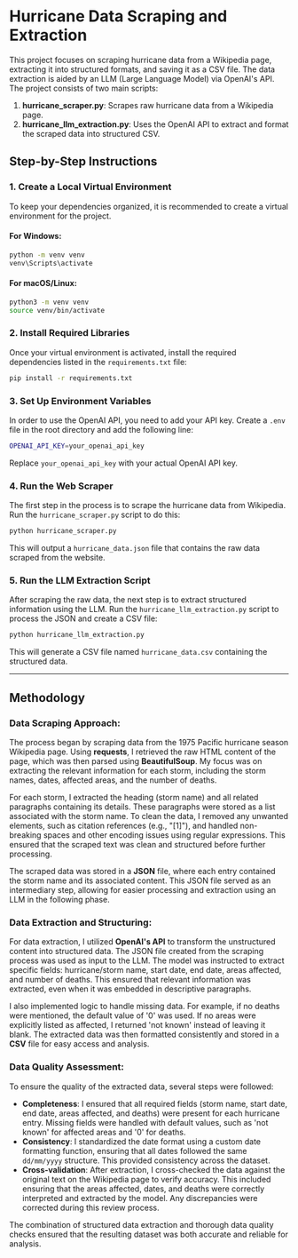 
# Hurricane Data Scraping and Extraction

This project focuses on scraping hurricane data from a Wikipedia page, extracting it into structured formats, and saving it as a CSV file. The data extraction is aided by an LLM (Large Language Model) via OpenAI's API. The project consists of two main scripts:

1. **hurricane_scraper.py**: Scrapes raw hurricane data from a Wikipedia page.
2. **hurricane_llm_extraction.py**: Uses the OpenAI API to extract and format the scraped data into structured CSV.

## Step-by-Step Instructions

### 1. Create a Local Virtual Environment

To keep your dependencies organized, it is recommended to create a virtual environment for the project.

#### For Windows:
```bash
python -m venv venv
venv\Scripts\activate
```

#### For macOS/Linux:
```bash
python3 -m venv venv
source venv/bin/activate
```

### 2. Install Required Libraries

Once your virtual environment is activated, install the required dependencies listed in the `requirements.txt` file:

```bash
pip install -r requirements.txt
```

### 3. Set Up Environment Variables

In order to use the OpenAI API, you need to add your API key. Create a `.env` file in the root directory and add the following line:

```bash
OPENAI_API_KEY=your_openai_api_key
```

Replace `your_openai_api_key` with your actual OpenAI API key.

### 4. Run the Web Scraper

The first step in the process is to scrape the hurricane data from Wikipedia. Run the `hurricane_scraper.py` script to do this:

```bash
python hurricane_scraper.py
```

This will output a `hurricane_data.json` file that contains the raw data scraped from the website.

### 5. Run the LLM Extraction Script

After scraping the raw data, the next step is to extract structured information using the LLM. Run the `hurricane_llm_extraction.py` script to process the JSON and create a CSV file:

```bash
python hurricane_llm_extraction.py
```

This will generate a CSV file named `hurricane_data.csv` containing the structured data.

---

## Methodology

### Data Scraping Approach:
The process began by scraping data from the 1975 Pacific hurricane season Wikipedia page. Using **requests**, I retrieved the raw HTML content of the page, which was then parsed using **BeautifulSoup**. My focus was on extracting the relevant information for each storm, including the storm names, dates, affected areas, and the number of deaths.

For each storm, I extracted the heading (storm name) and all related paragraphs containing its details. These paragraphs were stored as a list associated with the storm name. To clean the data, I removed any unwanted elements, such as citation references (e.g., "[1]"), and handled non-breaking spaces and other encoding issues using regular expressions. This ensured that the scraped text was clean and structured before further processing.

The scraped data was stored in a **JSON** file, where each entry contained the storm name and its associated content. This JSON file served as an intermediary step, allowing for easier processing and extraction using an LLM in the following phase.

### Data Extraction and Structuring:
For data extraction, I utilized **OpenAI's API** to transform the unstructured content into structured data. The JSON file created from the scraping process was used as input to the LLM. The model was instructed to extract specific fields: hurricane/storm name, start date, end date, areas affected, and number of deaths. This ensured that relevant information was extracted, even when it was embedded in descriptive paragraphs.

I also implemented logic to handle missing data. For example, if no deaths were mentioned, the default value of '0' was used. If no areas were explicitly listed as affected, I returned 'not known' instead of leaving it blank. The extracted data was then formatted consistently and stored in a **CSV** file for easy access and analysis.

### Data Quality Assessment:
To ensure the quality of the extracted data, several steps were followed:
- **Completeness**: I ensured that all required fields (storm name, start date, end date, areas affected, and deaths) were present for each hurricane entry. Missing fields were handled with default values, such as 'not known' for affected areas and '0' for deaths.
- **Consistency**: I standardized the date format using a custom date formatting function, ensuring that all dates followed the same `dd/mm/yyyy` structure. This provided consistency across the dataset.
- **Cross-validation**: After extraction, I cross-checked the data against the original text on the Wikipedia page to verify accuracy. This included ensuring that the areas affected, dates, and deaths were correctly interpreted and extracted by the model. Any discrepancies were corrected during this review process.

The combination of structured data extraction and thorough data quality checks ensured that the resulting dataset was both accurate and reliable for analysis.
